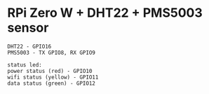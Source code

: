 # RPi Zero W + DHT22 + PMS5003 sensor
```
DHT22 - GPIO16
PMS5003 - TX GPIO8, RX GPIO9

status led:
power status (red) - GPIO10 
wifi status (yellow) - GPIO11
data status (green) - GPIO12
```
